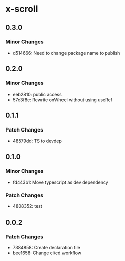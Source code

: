 # x-scroll

## 0.3.0

### Minor Changes

- d514666: Need to change package name to publish

## 0.2.0

### Minor Changes

- eeb2810: public access
- 57c3f8e: Rewrite onWheel without using useRef

## 0.1.1

### Patch Changes

- 48579dd: TS to devdep

## 0.1.0

### Minor Changes

- fd443b1: Move typescript as dev dependency

### Patch Changes

- 4808352: test

## 0.0.2

### Patch Changes

- 7384858: Create declaration file
- bee1658: Change ci/cd workflow
